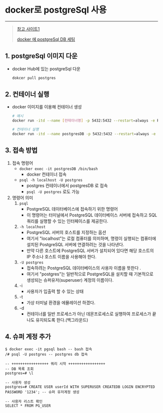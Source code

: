 # docker로  postgreSql 사용

---

> [참고 사이트1](https://velog.io/@dailylifecoding/how-to-connect-dbeavor-to-docker-postgresql)
>
> [docker 에 postgreSql DB 세팅](https://shyvana.tistory.com/8)

## 1. postgreSql 이미지 다운

- docker Hub에 있는 postgreSql 다운 

  ```bash
  dokcer pull postgres
  ```

## 2. 컨테이너 실행

- docker 이미지를 이용해 컨테이너 생성

  ``` bash
  # 예시 
  docker run -itd --name [컨테이너명] -p 5432:5432 --restart=always -e POSTGRES_NAME=[DB 설정 이름] -e POSTGRES_PASSWORD=[DB 접속 비밀번호] [실행할 image] 
  
  # 컨테이너 실행 
  docker run -itd --name postgresDB -p 5432:5432 --restart=always -e POSTGRES_NAME=postgres -e POSTGRES_PASSWORD=1234 postgres
  ```

## 3. 접속 방법

1. 접속 명령어
   - ` docker exec -it postgresDB /bin/bash ` 
     -  docker 컨테이너 접속 
   - `psql -h localhost -U postgres`
     - postgres 컨테이너에서 postgresDB 로 접속 
     - `psql -U postgres` 로도 가능 
2. 명령어 의미 
   1. `psql`
      - PostgreSQL 데이터베이스에 접속하기 위한 명령어
      - 이 명령어는 터미널에서 PostgreSQL 데이터베이스 서버에 접속하고 SQL 쿼리를 실행할 수 있는 인터페이스를 제공한다. 
   2. `-h localhost`
      - PostgreSQL 서버의 호스트를 지정하는 옵션
      - 여기서 "localhost"는 로컬 컴퓨터를 의미하며, 명령이 실행되는 컴퓨터에 설치된 PostgreSQL 서버에 연결하려는 것을 나타낸다.
      - 만약 다른 호스트에 PostgreSQL 서버가 설치되어 있다면 해당 호스트의 IP 주소나 호스트 이름을 사용해야 한다. 
   3. `-U postgres`
      - 접속하려는 PostgreSQL 데이터베이스의 사용자 이름을 뜻한다 .
      - 여기서 "postgres"는 일반적으로 PostgreSQL을 설치할 때 기본적으로 생성되는 슈퍼유저(superuser) 계정의 이름이다. 
   4. -i
      - 사용자가 입출력 할 수 있는 상태
   5. -t 
      - 가상 터미널 환경을 에뮬레이션 하겠다.
   6. -d
      - 컨테이너를 일반 프로세스가 아닌 데몬프로세스로 실행하여 프로세스가 끝나도 유지되도록 한다.(백그라운드)

## 4. 슈퍼 계정 추가

```postgresql
$ docker exec -it pgsql bash -- bash 접속
/# psql -U postgres -- postgres db 접속

-- +++++++++++++++++ 쿼리 시작 +++++++++++++++++ 
-- DB 목록 조회 
postgres=# \l

-- 사용자 생성 
postgres=# CREATE USER userId WITH SUPERUSER CREATEDB LOGIN ENCRYPTED PASSWORD '1234'; -- 슈퍼 유저계정 생성

-- 사용자 리스트 확인 
SELECT * FROM PG_USER
```

